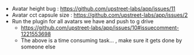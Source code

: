 - Avatar height bug : https://github.com/upstreet-labs/app/issues/11
- Avatar cct capsule size : https://github.com/upstreet-labs/app/issues/2
- Run the plugin for all avatars we have and push to g drive
  - https://github.com/upstreet-labs/app/issues/10#issuecomment-1221553698
  - The above is a time consuming task... , make sure it gets done by someone else 
